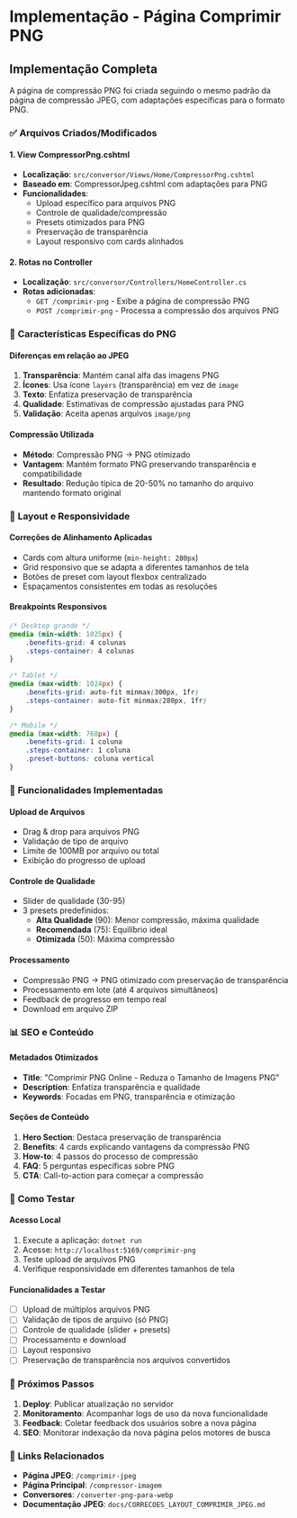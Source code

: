 # Implementação - Página Comprimir PNG

## Implementação Completa

A página de compressão PNG foi criada seguindo o mesmo padrão da página de compressão JPEG, com adaptações específicas para o formato PNG.

### ✅ **Arquivos Criados/Modificados**

#### **1. View CompressorPng.cshtml**
- **Localização**: `src/conversor/Views/Home/CompressorPng.cshtml`
- **Baseado em**: CompressorJpeg.cshtml com adaptações para PNG
- **Funcionalidades**:
  - Upload específico para arquivos PNG
  - Controle de qualidade/compressão
  - Presets otimizados para PNG
  - Preservação de transparência
  - Layout responsivo com cards alinhados

#### **2. Rotas no Controller**
- **Localização**: `src/conversor/Controllers/HomeController.cs`
- **Rotas adicionadas**:
  - `GET /comprimir-png` - Exibe a página de compressão PNG
  - `POST /comprimir-png` - Processa a compressão dos arquivos PNG

### 🎨 **Características Específicas do PNG**

#### **Diferenças em relação ao JPEG**
1. **Transparência**: Mantém canal alfa das imagens PNG
2. **Ícones**: Usa ícone `layers` (transparência) em vez de `image`
3. **Texto**: Enfatiza preservação de transparência
4. **Qualidade**: Estimativas de compressão ajustadas para PNG
5. **Validação**: Aceita apenas arquivos `image/png`

#### **Compressão Utilizada**
- **Método**: Compressão PNG → PNG otimizado
- **Vantagem**: Mantém formato PNG preservando transparência e compatibilidade
- **Resultado**: Redução típica de 20-50% no tamanho do arquivo mantendo formato original

### 📱 **Layout e Responsividade**

#### **Correções de Alinhamento Aplicadas**
- Cards com altura uniforme (`min-height: 280px`)
- Grid responsivo que se adapta a diferentes tamanhos de tela
- Botões de preset com layout flexbox centralizado
- Espaçamentos consistentes em todas as resoluções

#### **Breakpoints Responsivos**
```css
/* Desktop grande */
@media (min-width: 1025px) {
    .benefits-grid: 4 colunas
    .steps-container: 4 colunas
}

/* Tablet */
@media (max-width: 1024px) {
    .benefits-grid: auto-fit minmax(300px, 1fr)
    .steps-container: auto-fit minmax(280px, 1fr)
}

/* Mobile */
@media (max-width: 768px) {
    .benefits-grid: 1 coluna
    .steps-container: 1 coluna
    .preset-buttons: coluna vertical
}
```

### 🔧 **Funcionalidades Implementadas**

#### **Upload de Arquivos**
- Drag & drop para arquivos PNG
- Validação de tipo de arquivo
- Limite de 100MB por arquivo ou total
- Exibição do progresso de upload

#### **Controle de Qualidade**
- Slider de qualidade (30-95)
- 3 presets predefinidos:
  - **Alta Qualidade** (90): Menor compressão, máxima qualidade
  - **Recomendada** (75): Equilíbrio ideal
  - **Otimizada** (50): Máxima compressão

#### **Processamento**
- Compressão PNG → PNG otimizado com preservação de transparência
- Processamento em lote (até 4 arquivos simultâneos)
- Feedback de progresso em tempo real
- Download em arquivo ZIP

### 📊 **SEO e Conteúdo**

#### **Metadados Otimizados**
- **Title**: "Comprimir PNG Online - Reduza o Tamanho de Imagens PNG"
- **Description**: Enfatiza transparência e qualidade
- **Keywords**: Focadas em PNG, transparência e otimização

#### **Seções de Conteúdo**
1. **Hero Section**: Destaca preservação de transparência
2. **Benefits**: 4 cards explicando vantagens da compressão PNG
3. **How-to**: 4 passos do processo de compressão
4. **FAQ**: 5 perguntas específicas sobre PNG
5. **CTA**: Call-to-action para começar a compressão

### 🚀 **Como Testar**

#### **Acesso Local**
1. Execute a aplicação: `dotnet run`
2. Acesse: `http://localhost:5169/comprimir-png`
3. Teste upload de arquivos PNG
4. Verifique responsividade em diferentes tamanhos de tela

#### **Funcionalidades a Testar**
- [ ] Upload de múltiplos arquivos PNG
- [ ] Validação de tipos de arquivo (só PNG)
- [ ] Controle de qualidade (slider + presets)
- [ ] Processamento e download
- [ ] Layout responsivo
- [ ] Preservação de transparência nos arquivos convertidos

### 📝 **Próximos Passos**

1. **Deploy**: Publicar atualização no servidor
2. **Monitoramento**: Acompanhar logs de uso da nova funcionalidade
3. **Feedback**: Coletar feedback dos usuários sobre a nova página
4. **SEO**: Monitorar indexação da nova página pelos motores de busca

### 🔗 **Links Relacionados**

- **Página JPEG**: `/comprimir-jpeg`
- **Página Principal**: `/compressor-imagem`
- **Conversores**: `/converter-png-para-webp`
- **Documentação JPEG**: `docs/CORRECOES_LAYOUT_COMPRIMIR_JPEG.md` 